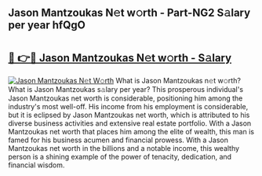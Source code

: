 ## Jason Mantzoukas N𝚎t w𝚘rth - Part-NG2 S𝚊lary per year hfQgO

# <h2><a href="http://gc2oq6k.nevu.top/?p=Jason+Mantzoukas">🔗 👉🔴 Jason Mantzoukas N𝚎t w𝚘rth - S𝚊lary</a></h2>

[![Jason Mantzoukas N𝚎t W𝚘rth](https://i.imgur.com/Oavwk0R.jpeg)](http://gc2oq6k.nevu.top/?p=Jason+Mantzoukas)
What is Jason Mantzoukas n𝚎t w𝚘rth? What is Jason Mantzoukas s𝚊lary per year?
This prosperous individual's Jason Mantzoukas net worth is considerable, positioning him among the industry's most well-off. His income from his employment is considerable, but it is eclipsed by Jason Mantzoukas net worth, which is attributed to his diverse business activities and extensive real estate portfolio. With a Jason Mantzoukas net worth that places him among the elite of wealth, this man is famed for his business acumen and financial prowess. With a Jason Mantzoukas net worth in the billions and a notable income, this wealthy person is a shining example of the power of tenacity, dedication, and financial wisdom.
